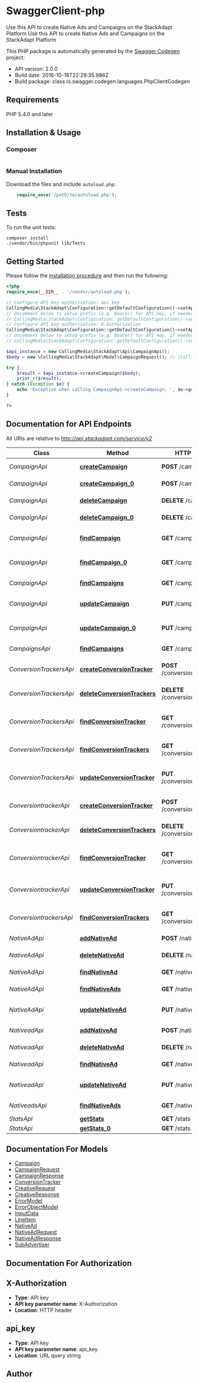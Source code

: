 # SwaggerClient-php
Use this API to create Native Ads and Campaigns on the StackAdapt Platform Use this API to create Native Ads and Campaigns on the StackAdapt Platform

This PHP package is automatically generated by the [Swagger Codegen](https://github.com/swagger-api/swagger-codegen) project:

- API version: 2.0.0
- Build date: 2016-10-18T22:29:35.986Z
- Build package: class io.swagger.codegen.languages.PhpClientCodegen

## Requirements

PHP 5.4.0 and later

## Installation & Usage
### Composer

```composer require colling-media/stackadapt-api
```

### Manual Installation

Download the files and include `autoload.php`:

```php
    require_once('/path/to/autoload.php');
```

## Tests

To run the unit tests:

```
composer install
./vendor/bin/phpunit lib/Tests
```

## Getting Started

Please follow the [installation procedure](#installation--usage) and then run the following:

```php
<?php
require_once(__DIR__ . '/vendor/autoload.php');

// Configure API key authorization: api_key
CollingMedia\StackAdapt\Configuration::getDefaultConfiguration()->setApiKey('api_key', 'YOUR_API_KEY');
// Uncomment below to setup prefix (e.g. Bearer) for API key, if needed
// CollingMedia\StackAdapt\Configuration::getDefaultConfiguration()->setApiKeyPrefix('api_key', 'Bearer');
// Configure API key authorization: X-Authorization
CollingMedia\StackAdapt\Configuration::getDefaultConfiguration()->setApiKey('X-Authorization', 'YOUR_API_KEY');
// Uncomment below to setup prefix (e.g. Bearer) for API key, if needed
// CollingMedia\StackAdapt\Configuration::getDefaultConfiguration()->setApiKeyPrefix('X-Authorization', 'Bearer');

$api_instance = new CollingMedia\StackAdapt\Api\CampaignApi();
$body = new \CollingMedia\StackAdapt\Model\CampaignRequest(); // \CollingMedia\StackAdapt\Model\CampaignRequest | 

try {
    $result = $api_instance->createCampaign($body);
    print_r($result);
} catch (Exception $e) {
    echo 'Exception when calling CampaignApi->createCampaign: ', $e->getMessage(), PHP_EOL;
}

?>
```

## Documentation for API Endpoints

All URIs are relative to *http://api.stackadapt.com/service/v2*

Class | Method | HTTP request | Description
------------ | ------------- | ------------- | -------------
*CampaignApi* | [**createCampaign**](docs/Api/CampaignApi.md#createcampaign) | **POST** /campaign | Create new campaign
*CampaignApi* | [**createCampaign_0**](docs/Api/CampaignApi.md#createcampaign_0) | **POST** /campaign | Create new campaign
*CampaignApi* | [**deleteCampaign**](docs/Api/CampaignApi.md#deletecampaign) | **DELETE** /campaign/{id} | Delete a campaign
*CampaignApi* | [**deleteCampaign_0**](docs/Api/CampaignApi.md#deletecampaign_0) | **DELETE** /campaign/{id} | Delete a campaign
*CampaignApi* | [**findCampaign**](docs/Api/CampaignApi.md#findcampaign) | **GET** /campaign/{id} | Find campaign by id
*CampaignApi* | [**findCampaign_0**](docs/Api/CampaignApi.md#findcampaign_0) | **GET** /campaign/{id} | Find campaign by id
*CampaignApi* | [**findCampaigns**](docs/Api/CampaignApi.md#findcampaigns) | **GET** /campaigns | Return all campaigns
*CampaignApi* | [**updateCampaign**](docs/Api/CampaignApi.md#updatecampaign) | **PUT** /campaign/{id} | Update existing campaign
*CampaignApi* | [**updateCampaign_0**](docs/Api/CampaignApi.md#updatecampaign_0) | **PUT** /campaign/{id} | Update existing campaign
*CampaignsApi* | [**findCampaigns**](docs/Api/CampaignsApi.md#findcampaigns) | **GET** /campaigns | Return all campaigns
*ConversionTrackersApi* | [**createConversionTracker**](docs/Api/ConversionTrackersApi.md#createconversiontracker) | **POST** /conversion_tracker | Create new conversion tracker
*ConversionTrackersApi* | [**deleteConversionTrackers**](docs/Api/ConversionTrackersApi.md#deleteconversiontrackers) | **DELETE** /conversion_tracker/{id} | Delete a conversion tracker
*ConversionTrackersApi* | [**findConversionTracker**](docs/Api/ConversionTrackersApi.md#findconversiontracker) | **GET** /conversion_tracker/{id} | Find conversion tracker by id
*ConversionTrackersApi* | [**findConversionTrackers**](docs/Api/ConversionTrackersApi.md#findconversiontrackers) | **GET** /conversion_trackers | Returns all conversion trackers
*ConversionTrackersApi* | [**updateConversionTracker**](docs/Api/ConversionTrackersApi.md#updateconversiontracker) | **PUT** /conversion_tracker/{id} | Update exisiting conversion tracker
*ConversiontrackerApi* | [**createConversionTracker**](docs/Api/ConversiontrackerApi.md#createconversiontracker) | **POST** /conversion_tracker | Create new conversion tracker
*ConversiontrackerApi* | [**deleteConversionTrackers**](docs/Api/ConversiontrackerApi.md#deleteconversiontrackers) | **DELETE** /conversion_tracker/{id} | Delete a conversion tracker
*ConversiontrackerApi* | [**findConversionTracker**](docs/Api/ConversiontrackerApi.md#findconversiontracker) | **GET** /conversion_tracker/{id} | Find conversion tracker by id
*ConversiontrackerApi* | [**updateConversionTracker**](docs/Api/ConversiontrackerApi.md#updateconversiontracker) | **PUT** /conversion_tracker/{id} | Update exisiting conversion tracker
*ConversiontrackersApi* | [**findConversionTrackers**](docs/Api/ConversiontrackersApi.md#findconversiontrackers) | **GET** /conversion_trackers | Returns all conversion trackers
*NativeAdApi* | [**addNativeAd**](docs/Api/NativeAdApi.md#addnativead) | **POST** /native_ad | Create new native ad
*NativeAdApi* | [**deleteNativeAd**](docs/Api/NativeAdApi.md#deletenativead) | **DELETE** /native_ad/{id} | Delete a native ad
*NativeAdApi* | [**findNativeAd**](docs/Api/NativeAdApi.md#findnativead) | **GET** /native_ad/{id} | Find native ad by id
*NativeAdApi* | [**findNativeAds**](docs/Api/NativeAdApi.md#findnativeads) | **GET** /native_ads | Returns all native ads
*NativeAdApi* | [**updateNativeAd**](docs/Api/NativeAdApi.md#updatenativead) | **PUT** /native_ad/{id} | Update existing native ad
*NativeadApi* | [**addNativeAd**](docs/Api/NativeadApi.md#addnativead) | **POST** /native_ad | Create new native ad
*NativeadApi* | [**deleteNativeAd**](docs/Api/NativeadApi.md#deletenativead) | **DELETE** /native_ad/{id} | Delete a native ad
*NativeadApi* | [**findNativeAd**](docs/Api/NativeadApi.md#findnativead) | **GET** /native_ad/{id} | Find native ad by id
*NativeadApi* | [**updateNativeAd**](docs/Api/NativeadApi.md#updatenativead) | **PUT** /native_ad/{id} | Update existing native ad
*NativeadsApi* | [**findNativeAds**](docs/Api/NativeadsApi.md#findnativeads) | **GET** /native_ads | Returns all native ads
*StatsApi* | [**getStats**](docs/Api/StatsApi.md#getstats) | **GET** /stats | Get stats
*StatsApi* | [**getStats_0**](docs/Api/StatsApi.md#getstats_0) | **GET** /stats | Get stats


## Documentation For Models

 - [Campaign](docs/Model/Campaign.md)
 - [CampaignRequest](docs/Model/CampaignRequest.md)
 - [CampaignResponse](docs/Model/CampaignResponse.md)
 - [ConversionTracker](docs/Model/ConversionTracker.md)
 - [CreativeRequest](docs/Model/CreativeRequest.md)
 - [CreativeResponse](docs/Model/CreativeResponse.md)
 - [ErrorModel](docs/Model/ErrorModel.md)
 - [ErrorObjectModel](docs/Model/ErrorObjectModel.md)
 - [InputData](docs/Model/InputData.md)
 - [LineItem](docs/Model/LineItem.md)
 - [NativeAd](docs/Model/NativeAd.md)
 - [NativeAdRequest](docs/Model/NativeAdRequest.md)
 - [NativeAdResponse](docs/Model/NativeAdResponse.md)
 - [SubAdvertiser](docs/Model/SubAdvertiser.md)


## Documentation For Authorization


## X-Authorization

- **Type**: API key
- **API key parameter name**: X-Authorization
- **Location**: HTTP header

## api_key

- **Type**: API key
- **API key parameter name**: api_key
- **Location**: URL query string


## Author




